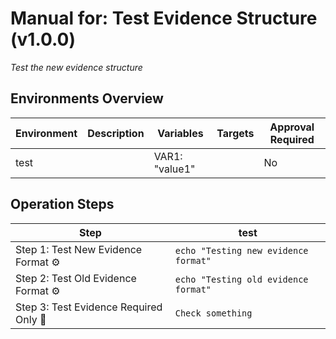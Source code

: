 # Manual for: Test Evidence Structure (v1.0.0)

_Test the new evidence structure_

## Environments Overview

| Environment | Description | Variables | Targets | Approval Required |
| ----------- | ----------- | --------- | ------- | ----------------- |
| test |  | VAR1: "value1" |  | No |

## Operation Steps

| Step | test |
|------|---------|
| Step 1: Test New Evidence Format ⚙️ | `echo "Testing new evidence format"` |
| Step 2: Test Old Evidence Format ⚙️ | `echo "Testing old evidence format"` |
| Step 3: Test Evidence Required Only 👤 | `Check something` |

